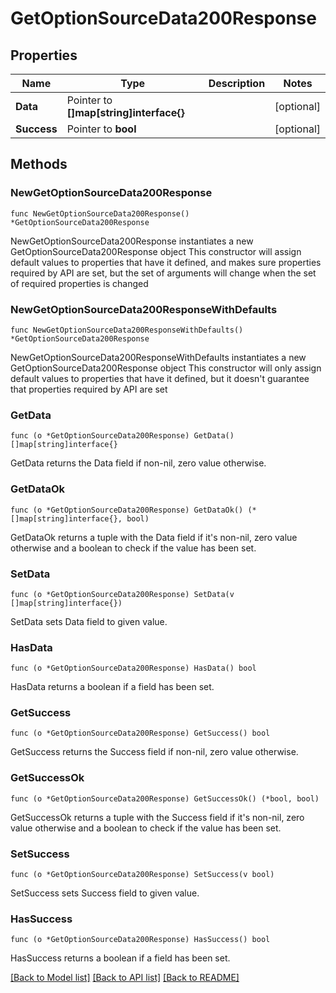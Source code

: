 # GetOptionSourceData200Response

## Properties

Name | Type | Description | Notes
------------ | ------------- | ------------- | -------------
**Data** | Pointer to **[]map[string]interface{}** |  | [optional] 
**Success** | Pointer to **bool** |  | [optional] 

## Methods

### NewGetOptionSourceData200Response

`func NewGetOptionSourceData200Response() *GetOptionSourceData200Response`

NewGetOptionSourceData200Response instantiates a new GetOptionSourceData200Response object
This constructor will assign default values to properties that have it defined,
and makes sure properties required by API are set, but the set of arguments
will change when the set of required properties is changed

### NewGetOptionSourceData200ResponseWithDefaults

`func NewGetOptionSourceData200ResponseWithDefaults() *GetOptionSourceData200Response`

NewGetOptionSourceData200ResponseWithDefaults instantiates a new GetOptionSourceData200Response object
This constructor will only assign default values to properties that have it defined,
but it doesn't guarantee that properties required by API are set

### GetData

`func (o *GetOptionSourceData200Response) GetData() []map[string]interface{}`

GetData returns the Data field if non-nil, zero value otherwise.

### GetDataOk

`func (o *GetOptionSourceData200Response) GetDataOk() (*[]map[string]interface{}, bool)`

GetDataOk returns a tuple with the Data field if it's non-nil, zero value otherwise
and a boolean to check if the value has been set.

### SetData

`func (o *GetOptionSourceData200Response) SetData(v []map[string]interface{})`

SetData sets Data field to given value.

### HasData

`func (o *GetOptionSourceData200Response) HasData() bool`

HasData returns a boolean if a field has been set.

### GetSuccess

`func (o *GetOptionSourceData200Response) GetSuccess() bool`

GetSuccess returns the Success field if non-nil, zero value otherwise.

### GetSuccessOk

`func (o *GetOptionSourceData200Response) GetSuccessOk() (*bool, bool)`

GetSuccessOk returns a tuple with the Success field if it's non-nil, zero value otherwise
and a boolean to check if the value has been set.

### SetSuccess

`func (o *GetOptionSourceData200Response) SetSuccess(v bool)`

SetSuccess sets Success field to given value.

### HasSuccess

`func (o *GetOptionSourceData200Response) HasSuccess() bool`

HasSuccess returns a boolean if a field has been set.


[[Back to Model list]](../README.md#documentation-for-models) [[Back to API list]](../README.md#documentation-for-api-endpoints) [[Back to README]](../README.md)


